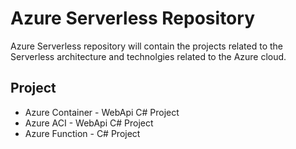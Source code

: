 # Azure Serverless Repository #

Azure Serverless repository will contain the projects related to the Serverless architecture and technolgies related to the Azure cloud.

## Project ##

* Azure Container - WebApi C# Project
* Azure ACI - WebApi C# Project
* Azure Function - C# Project
